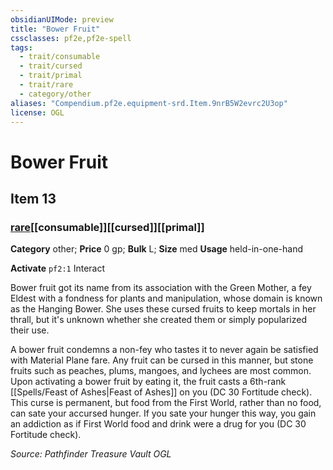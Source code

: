 ```yaml
---
obsidianUIMode: preview
title: "Bower Fruit"
cssclasses: pf2e,pf2e-spell
tags:
  - trait/consumable
  - trait/cursed
  - trait/primal
  - trait/rare
  - category/other
aliases: "Compendium.pf2e.equipment-srd.Item.9nrB5W2evrc2U3op"
license: OGL
---
```

# Bower Fruit
## Item 13
### [rare](rare.md "Rare Rarity Trait")[[consumable]][[cursed]][[primal]]

**Category** other; 
**Price** 0 gp; 
**Bulk** L; **Size** med
**Usage** held-in-one-hand

**Activate** `pf2:1` Interact

Bower fruit got its name from its association with the Green Mother, a fey Eldest with a fondness for plants and manipulation, whose domain is known as the Hanging Bower. She uses these cursed fruits to keep mortals in her thrall, but it's unknown whether she created them or simply popularized their use.

A bower fruit condemns a non-fey who tastes it to never again be satisfied with Material Plane fare. Any fruit can be cursed in this manner, but stone fruits such as peaches, plums, mangoes, and lychees are most common. Upon activating a bower fruit by eating it, the fruit casts a 6th-rank [[Spells/Feast of Ashes|Feast of Ashes]] on you (DC 30 Fortitude check). This curse is permanent, but food from the First World, rather than no food, can sate your accursed hunger. If you sate your hunger this way, you gain an addiction as if First World food and drink were a drug for you (DC 30 Fortitude check).

*Source: Pathfinder Treasure Vault*
*OGL*